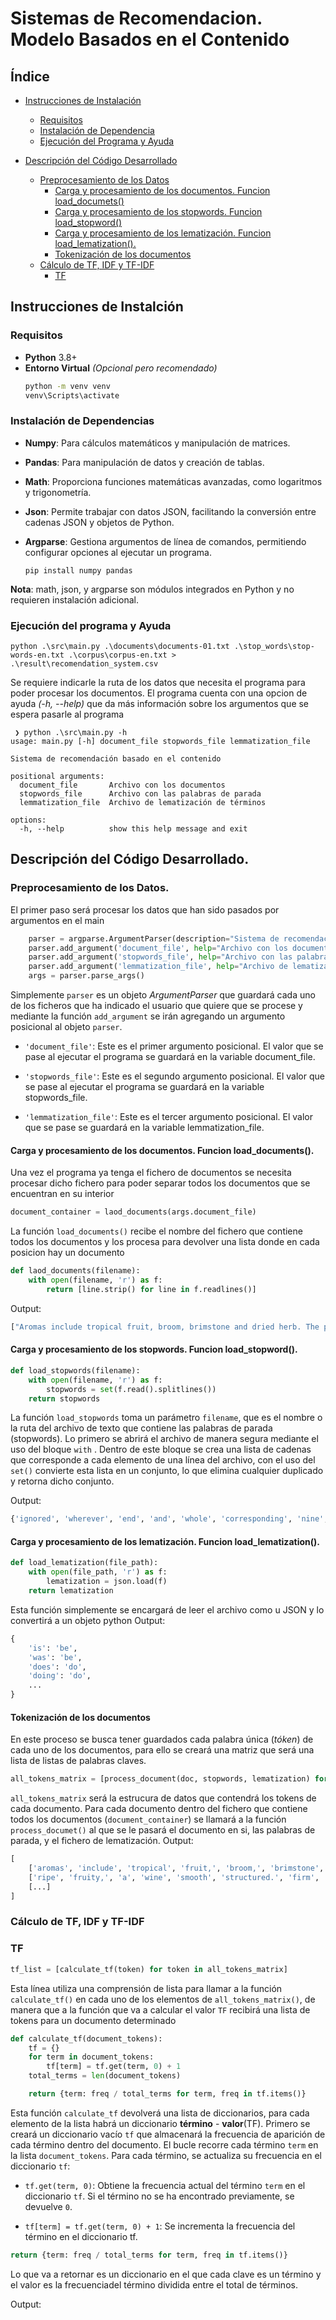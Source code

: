 # Sistemas de Recomendacion. Modelo Basados en el Contenido

## Índice

- [Instrucciones de Instalación](#instrucciones-de-instalción)
    - [Requisitos](#requisitos)
    - [Instalación de Dependencia](#instalación-de-dependencias)
    - [Ejecución del Programa y Ayuda](#ejecución-del-programa-y-ayuda)

- [Descripción del Código Desarrollado](#descripción-del-código-desarrollado)
    - [Preprocesamiento de los Datos](#preprocesamiento-de-los-datos)
        - [Carga y procesamiento de los documentos. Funcion load_documets()](#carga-y-procesamiento-de-los-documentos-funcion-load_documentsdocuments)
        - [Carga y procesamiento de los stopwords. Funcion load_stopword()](#carga-y-procesamiento-de-los-stopwords-funcion-load_stopword)
        - [Carga y procesamiento de los lematización. Funcion load_lematization().](#carga-y-procesamiento-de-los-lematización-funcion-load_lematization)
        - [Tokenización de los documentos](#tokenización-de-los-documentos)
    - [Cálculo de TF, IDF y TF-IDF](#cálculo-de-tf-idf-y-tf-idf)
        - [TF](#tf)



## Instrucciones de Instalción

### Requisitos

- **Python** 3.8+
- **Entorno Virtual** _(Opcional pero recomendado)_
  ```bash
  python -m venv venv
  venv\Scripts\activate
  ```
### Instalación de Dependencias
- **Numpy**: Para cálculos matemáticos y manipulación de matrices.
- **Pandas**: Para manipulación de datos y creación de tablas.
- **Math**: Proporciona funciones matemáticas avanzadas, como logaritmos y trigonometría.
- **Json**: Permite trabajar con datos JSON, facilitando la conversión entre cadenas JSON y objetos de Python.
- **Argparse**: Gestiona argumentos de línea de comandos, permitiendo configurar opciones al ejecutar un programa.

    ````shell
    pip install numpy pandas
**Nota**: math, json, y argparse son módulos integrados en Python y no requieren instalación adicional.

### Ejecución del programa y Ayuda
````shell
python .\src\main.py .\documents\documents-01.txt .\stop_words\stop-words-en.txt .\corpus\corpus-en.txt > .\result\recomendation_system.csv
````

Se requiere indicarle la ruta de los datos que necesita el programa para poder procesar los documentos. El programa cuenta con una opcion de ayuda _(-h, --help)_ que da más información sobre los argumentos que se espera pasarle al programa
`````shell
 ❯ python .\src\main.py -h
usage: main.py [-h] document_file stopwords_file lemmatization_file

Sistema de recomendación basado en el contenido

positional arguments:
  document_file       Archivo con los documentos
  stopwords_file      Archivo con las palabras de parada
  lemmatization_file  Archivo de lematización de términos

options:
  -h, --help          show this help message and exit
`````
## Descripción del Código Desarrollado.
### Preprocesamiento de los Datos.
El primer paso será procesar los datos que han sido pasados por argumentos en el main
````python
    parser = argparse.ArgumentParser(description="Sistema de recomendación basado en el contenido")
    parser.add_argument('document_file', help="Archivo con los documentos")
    parser.add_argument('stopwords_file', help="Archivo con las palabras de parada")
    parser.add_argument('lemmatization_file', help="Archivo de lematización de términos")
    args = parser.parse_args()
````
Simplemente `parser` es un objeto _ArgumentParser_ que guardará cada uno de los ficheros que ha indicado el usuario que quiere que se procese y mediante la función `add_argument` se irán agregando un argumento posicional al objeto `parser`.

- ``'document_file'``: Este es el primer argumento posicional. El valor que se pase al ejecutar el programa se guardará en la variable document_file.

- ``'stopwords_file'``: Este es el segundo argumento posicional. El valor que se pase al ejecutar el programa se guardará en la variable stopwords_file.

- ``'lemmatization_file'``: Este es el tercer argumento posicional. El valor que se pase se guardará en la variable lemmatization_file.

#### Carga y procesamiento de los documentos. Funcion load_documents().
Una vez el programa ya tenga el fichero de documentos se necesita procesar dicho fichero para poder separar todos los documentos que se encuentran en su interior
````python
document_container = laod_documents(args.document_file)
````
La función `load_documents()` recibe el nombre del fichero que contiene todos los documentos y los procesa para devolver una lista donde en cada posicion hay un documento
```python
def laod_documents(filename):
    with open(filename, 'r') as f:
        return [line.strip() for line in f.readlines()]
```
Output:
````python
["Aromas include tropical fruit, broom, brimstone and dried herb. The palate isn't overly expressive, offering unripened apple, citrus and dried sage alongside brisk acidity.", "This is ripe and fruity, a wine that is smooth while still structured. Firm tannins are filled out with juicy red berry fruits and freshened with acidity. It's  already drinkable, although it will certainly be better from 2016.",...]
````
#### Carga y procesamiento de los stopwords. Funcion load_stopword().
````python
def load_stopwords(filename):
    with open(filename, 'r') as f:
        stopwords = set(f.read().splitlines())
    return stopwords
````
La función ``load_stopwords`` toma un parámetro ``filename``, que es el nombre o la ruta del archivo de texto que contiene las palabras de parada (stopwords). Lo primero se abrirá el archivo de manera segura mediante el uso del bloque ``with`` . Dentro de este bloque se crea una lista de cadenas que corresponde a cada elemento de una línea del archivo, con el uso del `set()` convierte esta lista en un conjunto, lo que elimina cualquier duplicado y retorna dicho conjunto.

Output:
````python
{'ignored', 'wherever', 'end', 'and', 'whole', 'corresponding', 'nine', 'her', 'hello', 'it', 'useful', 'inc', ...}
````

#### Carga y procesamiento de los lematización. Funcion load_lematization().
````python
def load_lematization(file_path):
    with open(file_path, 'r') as f:
        lematization = json.load(f)
    return lematization
````
Esta función simplemente se encargará de leer el archivo como u JSON y lo convertirá a un objeto python
Output:
````python
{
    'is': 'be', 
    'was': 'be', 
    'does': 'do', 
    'doing': 'do', 
    ...
}
````
#### Tokenización de los documentos
En este proceso se busca tener guardados cada palabra única (_tóken_) de cada uno de los documentos, para ello se creará una matriz que será una lista de listas de palabras claves.
````python
all_tokens_matrix = [process_document(doc, stopwords, lematization) for doc in document_container]
````
`all_tokens_matrix` será la estrucura de datos que contendrá los tokens de cada documento. Para cada documento dentro del fichero que contiene todos los documentos (`document_container`) se llamará a la función `process_documet()` al que se le pasará el documento en si, las palabras de parada, y el fichero de lematización. 
Output:
```python	
[
    ['aromas', 'include', 'tropical', 'fruit,', 'broom,', 'brimstone', 'dried', 'herb.', 'palate', 'overly', 'expressive,', 'offer', 'unripened', 'apple,', 'citrus', 'dried', 'sage', 'brisk', 'acidity.'], 
    ['ripe', 'fruity,', 'a', 'wine', 'smooth', 'structured.', 'firm', 'tannins', 'fill', 'juicy', 'red', 'berry', 'fruits', 'freshened', 'acidity.', 'drinkable,', '2016.'],
    [...]
]
```

### Cálculo de TF, IDF y TF-IDF
### TF
````python
tf_list = [calculate_tf(token) for token in all_tokens_matrix]
````
Esta línea utiliza una comprensión de lista para llamar a la función ``calculate_tf()`` en cada uno de los elementos de ``all_tokens_matrix()``, de manera que a la función que va a calcular el valor ``TF`` recibirá una lista de tokens para un documento determinado

````python
def calculate_tf(document_tokens):
    tf = {}
    for term in document_tokens:
        tf[term] = tf.get(term, 0) + 1
    total_terms = len(document_tokens)

    return {term: freq / total_terms for term, freq in tf.items()}
````

Esta función `calculate_tf` devolverá una lista de diccionarios, para cada elemento de la lista habrá un diccionario **término** - **valor**(TF). Primero se creará un diccionario vacío ``tf`` que almacenará la frecuencia de aparición de cada término dentro del documento. El bucle recorre cada término ``term`` en la lista ``document_tokens``. Para cada término, se actualiza su frecuencia en el diccionario ``tf``:

- ``tf.get(term, 0)``: Obtiene la frecuencia actual del término ``term`` en el diccionario ``tf``. Si el término no se ha encontrado previamente, se devuelve ``0``.

- ``tf[term] = tf.get(term, 0) + 1``: Se incrementa la frecuencia del término en el diccionario tf.

````python
return {term: freq / total_terms for term, freq in tf.items()}
````
Lo que va a retornar es un diccionario en el que cada clave es un término y el valor es la frecuenciadel término dividida entre el total de términos.

Output:
